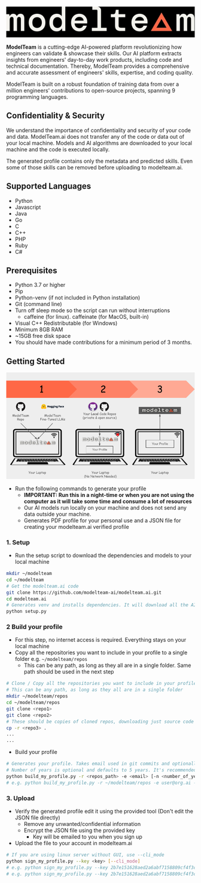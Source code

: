 ![modelteam.ai](images/modelteam_logo.jpg)

**ModelTeam** is a cutting-edge AI-powered platform revolutionizing how engineers can validate & showcase their skills.
Our AI platform extracts insights from engineers' day-to-day work products, including code and technical documentation.
Thereby, ModelTeam provides a comprehensive and accurate assessment of engineers' skills, expertise, and coding quality.

ModelTeam is built on a robust foundation of training data from over a million engineers' contributions to open-source
projects, spanning 9 programming languages.

## Confidentiality & Security

We understand the importance of confidentiality and security of your code and data. ModelTeam.ai does not transfer any
of the code or data out of your local machine. Models and AI algorithms are downloaded to your local machine and the
code is executed locally.

The generated profile contains only the metadata and predicted skills. Even some of those skills can be removed before
uploading to modelteam.ai.

## Supported Languages

- Python
- Javascript
- Java
- Go
- C
- C++
- PHP
- Ruby
- C#

## Prerequisites

- Python 3.7 or higher
- Pip
- Python-venv (if not included in Python installation)
- Git (command line)
- Turn off sleep mode so the script can run without interruptions
  - caffeine (for linux). caffeinate (for MacOS, built-in)
- Visual C++ Redistributable (for Windows)
- Minimum 8GB RAM
- ~15GB free disk space
- You should have made contributions for a minimum period of 3 months.

## Getting Started

![Getting Started](images/getting_started.png)

- Run the following commands to generate your profile
    - **IMPORTANT: Run this in a night-time or when you are not using the computer as it will take some time and consume
      a lot of resources**
    - Our AI models run locally on your machine and does not send any data outside your machine.
    - Generates PDF profile for your personal use and a JSON file for creating your modelteam.ai verified profile

### 1. Setup

- Run the setup script to download the dependencies and models to your local machine

```bash
mkdir ~/modelteam
cd ~/modelteam
# Get the modelteam.ai code
git clone https://github.com/modelteam-ai/modelteam.ai.git
cd modelteam.ai
# Generates venv and installs dependencies. It will download all the AI models
python setup.py
```

### 2 Build your profile

- For this step, no internet access is required. Everything stays on your local machine
- Copy all the repositories you want to include in your profile to a single folder e.g. `~/modelteam/repos`
    - This can be any path, as long as they all are in a single folder. Same path should be used in the next step

```bash
# Clone / Copy all the repositories you want to include in your profile
# This can be any path, as long as they all are in a single folder
mkdir ~/modelteam/repos
cd ~/modelteam/repos
git clone <repo1>
git clone <repo2>
# These should be copies of cloned repos, downloading just source code won't work
cp -r <repo3> .
...
...
```
- Build your profile

```bash
# Generates your profile. Takes email used in git commits and optionally number of years to consider
# Number of years is optional and defaults to 5 years. It's recommended to change it to your years of experience
python build_my_profile.py -r <repos_path> -e <email> [-n <number_of_years>]
# e.g. python build_my_profile.py -r ~/modelteam/repos -e user@org.ai -n 5
```

### 3. Upload

- Verify the generated profile edit it using the provided tool (Don't edit the JSON file directly)
    - Remove any unwanted/confidential information
    - Encrypt the JSON file using the provided key
        - Key will be emailed to you when you sign up
- Upload the file to your account in modelteam.ai

```bash
# If you are using linux server without GUI, use --cli_mode
python sign_my_profile.py --key <key> [--cli_mode]
# e.g. python sign_my_profile.py --key 2b7e151628aed2a6abf7158809cf4f3c --cli_mode
# e.g. python sign_my_profile.py --key 2b7e151628aed2a6abf7158809cf4f3c  # For MacOS
```
